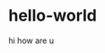 # hello-world
hi how are u
<script data-ad-client="ca-pub-6305481227120678" async src="https://pagead2.googlesyndication.com/pagead/js/adsbygoogle.js"></script>
